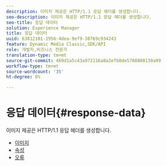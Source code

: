 ```yaml
---
description: 이미지 제공은 HTTP/1.1 응답 헤더를 생성합니다.
seo-description: 이미지 제공은 HTTP/1.1 응답 헤더를 생성합니다.
seo-title: 응답 데이터
solution: Experience Manager
title: 응답 데이터
uuid: 63812101-1956-4dea-9ef9-38769c934243
feature: Dynamic Media Classic,SDK/API
role: 개발자,비즈니스 전문가
translation-type: tm+mt
source-git-commit: 469d1a5c43a972116a8a2efb0de5708800130a99
workflow-type: tm+mt
source-wordcount: '35'
ht-degree: 8%

---
```



# 응답 데이터{#response-data}

이미지 제공은 HTTP/1.1 응답 헤더를 생성합니다.

* [이미지](c-images.md)
* [속성](c-properties/c-properties.md)
* [오류](r-errors.md)
